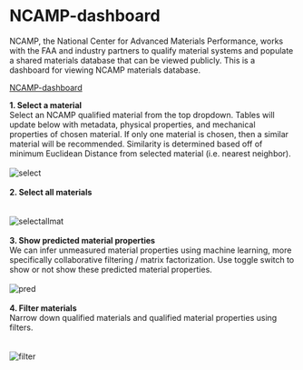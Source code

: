 # NCAMP-dashboard
NCAMP, the National Center for Advanced Materials Performance, works with the FAA and industry partners to qualify material systems and populate a shared materials database that can be viewed publicly. This is a dashboard for viewing NCAMP materials database. 

[NCAMP-dashboard](https://ncamp-dashboard.herokuapp.com/)

**1. Select a material**<br/>
Select an NCAMP qualified material from the top dropdown. Tables will update below with metadata, physical properties, and mechanical properties of chosen material. If only one material is chosen, then a similar material will be recommended. Similarity is determined based off of minimum Euclidean Distance from selected material (i.e. nearest neighbor). 
<br/>
<br/>
![select](https://user-images.githubusercontent.com/49013120/79288446-9e4ac980-7e7b-11ea-83af-52dd5fc91efe.gif)
<br/>
<br/>
**2. Select all materials**<br/>
<br/>
<br/>
![selectallmat](https://user-images.githubusercontent.com/49013120/79289371-e9fe7280-7e7d-11ea-820b-9612b68f4964.gif)
<br/>
<br/>
**3. Show predicted material properties**<br/>
We can infer unmeasured material properties using machine learning, more specifically collaborative filtering / matrix factorization. Use toggle switch to show or not show these predicted material properties. 
<br/>
<br/>
![pred](https://user-images.githubusercontent.com/49013120/79289616-9e989400-7e7e-11ea-8a3e-45b6dd10dd26.gif)
<br/>
<br/>
**4. Filter materials**<br/>
Narrow down qualified materials and qualified material properties using filters.  
<br/>
<br/>
![filter](https://user-images.githubusercontent.com/49013120/79290146-27fc9600-7e80-11ea-9d49-36b958ae64bd.gif)
